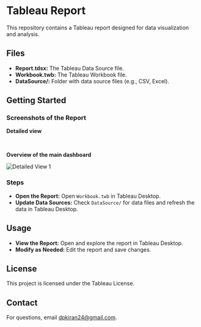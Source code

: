 <h1>Tableau Report</h1>
<p>This repository contains a Tableau report designed for data visualization and analysis.</p>

<h2>Files</h2>
<ul>
    <li><strong>Report.tdsx:</strong> The Tableau Data Source file.</li>
    <li><strong>Workbook.twb:</strong> The Tableau Workbook file.</li>
    <li><strong>DataSource/:</strong> Folder with data source files (e.g., CSV, Excel).</li>
</ul>

<h2>Getting Started</h2>

<h3>Screenshots of the Report</h3>

<p><strong>Detailed view</strong></p>
<div class="images">
   
<!--     <img src="https://github.com/user-attachments/assets/2ec7943b-537f-4637-8cc6-9d533e901492" alt="Detailed View 2">
    <img src="https://github.com/user-attachments/assets/32734abf-f6e7-4fb0-9bf9-871d5615f8fa" alt="Detailed View 3"> -->
</div>
<br>
<p><strong>Overview of the main dashboard</strong></p>
<div class="images">
     <img src="https://github.com/user-attachments/assets/eb81b199-bb89-4962-82cb-37b934168a2a" alt="Detailed View 1">
</div>

<h3>Steps</h3>
<ul>
    <li><strong>Open the Report:</strong> Open <code>Workbook.twb</code> in Tableau Desktop.</li>
    <li><strong>Update Data Sources:</strong> Check <code>DataSource/</code> for data files and refresh the data in Tableau Desktop.</li>
</ul>

<h2>Usage</h2>
<ul>
    <li><strong>View the Report:</strong> Open and explore the report in Tableau Desktop.</li>
    <li><strong>Modify as Needed:</strong> Edit the report and save changes.</li>
</ul>

<div class="license">
    <h2>License</h2>
    <p>This project is licensed under the Tableau License.</p>
</div>

<div class="contact">
    <h2>Contact</h2>
    <p>For questions, email <a href="mailto:dpkiran24@gmail.com">dpkiran24@gmail.com</a>.</p>
</div>

